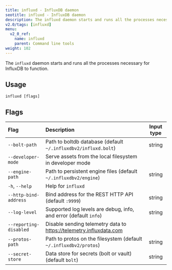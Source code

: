 ```yaml
---
title: influxd - InfluxDB daemon
seotitle: influxd - InfluxDB daemon
description: The influxd daemon starts and runs all the processes necessary for InfluxDB to function.
v2.0/tags: [influxd]
menu:
  v2_0_ref:
    name: influxd
    parent: Command line tools
weight: 102
---
```


The `influxd` daemon starts and runs all the processes necessary for InfluxDB to function.

## Usage
```
influxd [flags]
```

## Flags
| Flag                   | Description                                                          | Input type |
|:----                   |:-----------                                                          |:----------:|
| `--bolt-path`          | Path to boltdb database (default `~/.influxdbv2/influxd.bolt`)       | string     |
| `--developer-mode`     | Serve assets from the local filesystem in developer mode             |            |
| `--engine-path`        | Path to persistent engine files (default `~/.influxdbv2/engine`)     | string     |
| `-h`, `--help`         | Help for `influxd`                                                   |            |
| `--http-bind-address`  | Bind address for the REST HTTP API (default `:9999`)                 | string     |
| `--log-level`          | Supported log levels are debug, info, and error (default `info`)     | string     |
| `--reporting-disabled` | Disable sending telemetry data to https://telemetry.influxdata.com   |            |
| `--protos-path`        | Path to protos on the filesystem (default `~/.influxdbv2/protos`)    | string     |
| `--secret-store`       | Data store for secrets (bolt or vault) (default `bolt`)              | string     |
